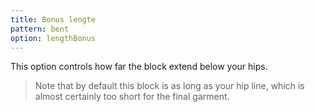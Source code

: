 ```yaml
---
title: Bonus lengte
pattern: bent
option: lengthBonus
---
```


This option controls how far the block extend below your hips.

> Note that by default this block is as long as your hip line, which is almost certainly too short for the final garment.